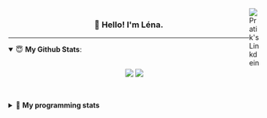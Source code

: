 <!--
<a href="https://twitter.com" target="_blank" rel="nofollow">
 <img align="right" alt="Pratik's Twitter" width="22px" src="https://cdn.jsdelivr.net/npm/simple-icons@v3/icons/twitter.svg" />
</a> 

-->
<a href="https://www.linkedin.com/in/lenagiacalone/" target="_blank" rel="nofollow">
 <img align="right" alt="Pratik's Linkdein" width="22px" src="https://cdn.jsdelivr.net/npm/simple-icons@v3/icons/linkedin.svg" />
</a>



<h3 align="center">👋 Hello! I'm Léna.</h3>

---

<!--
**lgiacalo/lgiacalo** is a ✨ _special_ ✨ repository because its `README.md` (this file) appears on your GitHub profile.

Here are some ideas to get you started:

- 🔭 I’m currently working on ...
- 🌱 I’m currently learning ...
- 👯 I’m looking to collaborate on ...
- 🤔 I’m looking for help with ...
- 💬 Ask me about ...
- 📫 How to reach me: ...
- 😄 Pronouns: ...
- ⚡ Fun fact: ...
-->

<details open>
 <summary> 😇 <b>My Github Stats</b>: </summary>
<br>
<p align = "center">
  <img src = "https://github-readme-stats.vercel.app/api?username=lgiacalo&show_icons=true&theme=nord" width="420">
  <img src = "https://github-readme-stats.vercel.app/api/top-langs/?username=lgiacalo&layout=compact&theme=nord">
</p>
 
<br>
<p align = "center">
  <imp src = "https://github-readme-stats.vercel.app/api/wakatime?username=lgiacalo&theme=nord">
</p>

</details>

<details>
 <summary>🤖 <b>My programming stats</b></summary>
 <br>
 
<!--START_SECTION:waka-->
![Code Time](http://img.shields.io/badge/Code%20Time-0%20secs-blue)

![Lines of code](https://img.shields.io/badge/From%20Hello%20World%20I%27ve%20Written-876%20Thousand%20lines%20of%20code-blue)

**🐱 My GitHub Data** 

> 🏆 80 Contributions in the Year 2022
 > 
> 📦 298.1 kB Used in GitHub's Storage 
 > 
> 🚫 Not Opted to Hire
 > 
> 📜 44 Public Repositories 
 > 
> 🔑 35 Private Repositories  
 > 
**I'm an Early 🐤** 

```text
🌞 Morning    86 commits     ██████░░░░░░░░░░░░░░░░░░░   27.22% 
🌆 Daytime    189 commits    ███████████████░░░░░░░░░░   59.81% 
🌃 Evening    41 commits     ███░░░░░░░░░░░░░░░░░░░░░░   12.97% 
🌙 Night      0 commits      ░░░░░░░░░░░░░░░░░░░░░░░░░   0.0%

```
📅 **I'm Most Productive on Monday** 

```text
Monday       72 commits     █████░░░░░░░░░░░░░░░░░░░░   22.78% 
Tuesday      53 commits     ████░░░░░░░░░░░░░░░░░░░░░   16.77% 
Wednesday    72 commits     █████░░░░░░░░░░░░░░░░░░░░   22.78% 
Thursday     67 commits     █████░░░░░░░░░░░░░░░░░░░░   21.2% 
Friday       51 commits     ████░░░░░░░░░░░░░░░░░░░░░   16.14% 
Saturday     1 commits      ░░░░░░░░░░░░░░░░░░░░░░░░░   0.32% 
Sunday       0 commits      ░░░░░░░░░░░░░░░░░░░░░░░░░   0.0%

```


📊 **This Week I Spent My Time On** 

```text
⌚︎ Time Zone: Europe/Paris

💬 Programming Languages: 
JavaScript               22 hrs 7 mins       ███████████████████████░░   91.87% 
JSON                     1 hr 51 mins        ██░░░░░░░░░░░░░░░░░░░░░░░   7.71% 
Git Config               4 mins              ░░░░░░░░░░░░░░░░░░░░░░░░░   0.31% 
HTML                     1 min               ░░░░░░░░░░░░░░░░░░░░░░░░░   0.09% 
Other                    0 secs              ░░░░░░░░░░░░░░░░░░░░░░░░░   0.02%

🔥 Editors: 
VS Code                  24 hrs 5 mins       █████████████████████████   100.0%

🐱‍💻 Projects: 
pj-crawler               22 hrs 29 mins      ███████████████████████░░   93.35% 
pappers                  1 hr 34 mins        █░░░░░░░░░░░░░░░░░░░░░░░░   6.51% 
pappers-engine           1 min               ░░░░░░░░░░░░░░░░░░░░░░░░░   0.1% 
augmentation_capital     0 secs              ░░░░░░░░░░░░░░░░░░░░░░░░░   0.04%

💻 Operating System: 
Mac                      24 hrs 5 mins       █████████████████████████   100.0%

```

**I Mostly Code in C** 

```text
C                        26 repos            ████████░░░░░░░░░░░░░░░░░   31.71% 
JavaScript               17 repos            █████░░░░░░░░░░░░░░░░░░░░   20.73% 
HTML                     8 repos             ██░░░░░░░░░░░░░░░░░░░░░░░   9.76% 
Shell                    8 repos             ██░░░░░░░░░░░░░░░░░░░░░░░   9.76% 
C++                      4 repos             █░░░░░░░░░░░░░░░░░░░░░░░░   4.88%

```


**Timeline**

![Chart not found](https://raw.githubusercontent.com/lgiacalo/lgiacalo/main/charts/bar_graph.png) 


 Last Updated on 01/07/2022 12:17:50 UTC
<!--END_SECTION:waka-->

</details>
